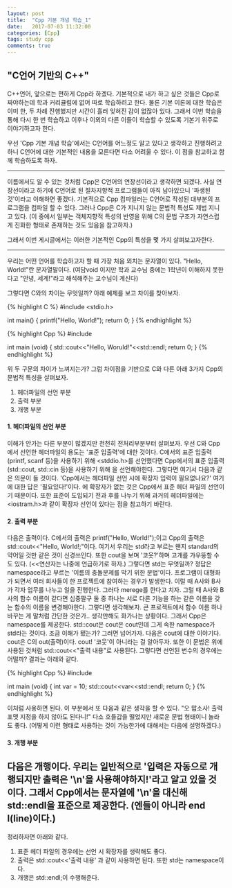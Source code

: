 ```yaml
---
layout: post
title:  "Cpp 기본 개념 학습_1"
date:   2017-07-03 11:32:00
categories: [Cpp]
tags: study cpp
comments: true
---
```

<!--more-->
<h2>"C언어 기반의 C++"</h2>  

C++언어, 앞으로는 편하게 Cpp라 하겠다. 기본적으로 내가 하고 싶은 것들은 Cpp로 짜야하는데 학과 커리큘럼에 없어 따로 학습하려고 한다. 물론 기본 이론에 대한 학습은 이미 한, 두 차례 진행했지만 시간이 흘러 잊혀진 감이 없잖아 있다. 그래서 이번 학습을 통해 다시 한 번 학습하고 이후나 이외의 다른 이들이 학습할 수 있도록 기본기 위주로 이야기하고자 한다.  

우선 'Cpp 기본 개념 학습'에서는 C언어를 어느정도 알고 있다고 생각하고 진행하려고 하니 C언어에 대한 기본적인 내용을 모른다면 다소 어려울 수 있다. 이 점을 참고하고 함께 학습하도록 하자.  

---

이름에서도 알 수 있는 것처럼 Cpp은 C언어의 연장선이라고 생각하면 되겠다. 사실 연장선이라고 하기에 C언어로 된 절차지향적 프로그램들이 아직 남아있으니 '파생된 것'이라고 이해하면 좋겠다. 기본적으로 Cpp 컴파일러는 C언어로 작성된 대부분의 프로그램을 컴파일 할 수 있다. 그러나 Cpp은 C가 지니지 않는 문법적 특성도 제법 지니고 있다. (이 중에서 일부는 객체지향적 특성의 반영을 위해 C의 문법 구조가 자연스럽게 진화한 형태로 존재하는 것도 있음을 참고하자.)  

그래서 이번 게시글에서는 이러한 기본적인 Cpp의 특성을 몇 가지 살펴보고자한다.  
  
---
우리는 어떤 언어를 학습하고자 할 때 가장 처음 외치는 문자열이 있다. "Hello, World!"란 문자열말이다. (여담void 이지만 학과 교수님 중에는 1학년이 이해하지 못한다고 "안녕, 세계!"라고 해석해주는 교수님이 계신다)  

그렇다면 C와의 차이는 무엇일까? 아래 예제를 보고 차이를 찾아보자.

{% highlight C %}
#include <stdio.h>  

int main() {
printf("Hello, World!");
return 0;
}
{% endhighlight %}
  
{% highlight Cpp %}
#include <iostream>  

int main (void) {
std::cout<<"Hello, Woruld!"<<std::endl;
return 0;
}
{% endhighlight %}

위 두 구문의 차이가 느껴지는가? 그럼 차이점을 기반으로 C와 다른 아래 3가지 Cpp의 문법적 특성을 살펴보자.  

1. 헤더파일의 선언 부분
2. 출력 부분
3. 개행 부분  

  
  

<h4>1. 헤더파일의 선언 부분</h4>  

이해가 안가는 다른 부분이 많겠지만 천천히 전처리부분부터 살펴보자. 우선 C와 Cpp에서 선언한 헤더파일의 용도는 '표준 입출력'에 대한 것이다. C에서의 표준 입출력(printf, scanf 등)을 사용하기 위해 <stddio.h>를 선언했다면 Cpp에서의 표준 입출력(std::cout, std::cin 등)을 사용하기 위해 <iostram>을 선언해야한다. 그렇다면 여기서 다음과 같은 의문이 들 것이다. 'Cpp에서는 헤더파일 선언 시에 확장자 입력이 필요없나요?'  여기에 대한 답은 '필요있다!'이다. <iostram>에 확장자가 없는 것은 Cpp에서 표준 헤더 파일의 선언이기 때문이다. 또한 표준이 도입되기 전과 후를 나누기 위해 과거의 헤더파일에는 <iostram.h>과 같이 확장자 선언이 있다는 점을 참고하기 바란다.  
  
  
<h4>2. 출력 부분</h4>  

다음은 출력이다. C에서의 출력은 printf("Hello, World!");이고 Cpp의 출력은 std::cout<<"Hello, World!;"이다. 여기서 우리는 std라고 부르는 왠지 standard의 약어일 것만 같은 것이 신경쓰인다. 또한 cout을 보며 '코웃?'하며 고개를 갸우뚱할 수도 있다. (<<연산자는 나중에 언급하기로 하자.) 그렇다면 std는 무엇일까? 정답은 namespace라고 부르는 '이름의 충돌문제를 막기 위한 문법'이다. 프로그램이 대형화가 되면서 여러 회사들이 한 프로젝트에 참여하는 경우가 발생한다. 이럴 때 A사와 B사가 각자 업무를 나누고 일을 진행한다. 그러다 merege를 한다고 치자. 그럴 때 A사와 B사의 함수 이름이 같다면 십중팔구 둘 중 하나는 서로 다른 기능을 하는 같은 이름을 갖는 함수의 이름을 변경해야한다. 그렇다면 생각해보자. 큰 프로젝트에서 함수 이름 하나 바꾸는 게 말처럼 간단한 것은가.. 생각만해도 화가나는 상황이다. 그래서 Cpp은 namespace를 제공한다. std::cout은 cout은 cout인데 그게 속한 namespace가 std라는 것이다. 조금 이해가 됐는가? 그러면 넘어가자. 다음은 cout에 대한 이야기다. cout은 C의 out(출력)이다. cout! '코웃'이 아니라는 걸 알아두자. 또한 이 문법은 위에 사용된 것처럼 std::cout<<"출력 내용"로 사용된다. 그렇다면 선언된 변수의 경우에는 어떨까? 결과는 아래와 같다.  

{% highlight Cpp %}
#include <iostream>  

int main (void) {
int var = 10;
std::cout<<var<<std::endl;
return 0;
}
{% endhighlight %}  

이처럼 사용하면 된다. 이 부분에서 또 다음과 같은 생각을 할 수 있다. "오 맙소사! 출력 포맷 지정을 하지 않아도 된다니!" 다소 호들갑을 떨었지만 새로운 문법 형태이니 놀라도 좋다. (어떻게 이런 형태로 사용하는 것이 가능한가에 대해서는 다음에 설명하겠다.)  
  
  
<h4>3. 개행 부분</h4>  

다음은 개행이다. 우리는 일반적으로 '입력은 자동으로 개행되지만 출력은 '\n'을 사용해야하지!'라고 알고 있을 것이다. 그래서 Cpp에서는 문자열에 '\n'을 대신해 std::endl을 표준으로 제공한다. (엔들이 아니라 end l(line)이다.)  
---
정리하자면 아래와 같다.  

1. 표준 헤더 파일의 경우에는 선언 시 확장자를 생략해도 좋다.
2. 출력은 std::cout<<'출력 내용' 과 같이 사용하면 된다. 또한 std는 namespace이다.
3. 개행은 std::endl;이 수행해준다.